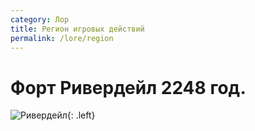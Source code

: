 ```yaml
---
category: Лор
title: Регион игровых действий
permalink: /lore/region
---
```


# Форт Ривердейл 2248 год.

![Ривердейл](https://cdn.discordapp.com/attachments/540200702266441758/720186162018254868/unknown.png){: .left} 


